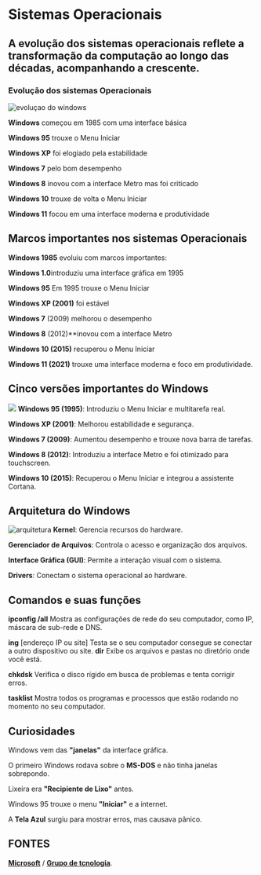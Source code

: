 
# Sistemas Operacionais
## A evolução dos sistemas operacionais reflete a transformação da computação ao longo das décadas, acompanhando a crescente.

###  Evolução dos sistemas Operacionais
![evoluçao do windows](https://cdn.slidesharecdn.com/ss_thumbnails/evoluodowindows-140429114721-phpapp02-thumbnail.jpg?width=560&fit=bounds)


**Windows** começou em 1985 com uma interface básica

**Windows 95** trouxe o Menu Iniciar

**Windows XP** foi elogiado pela estabilidade

**Windows 7** pelo bom desempenho

**Windows 8** inovou com a interface Metro
 mas foi criticado

**Windows 10** trouxe de volta o Menu Iniciar

**Windows 11** focou em uma interface moderna e produtividade

## Marcos importantes nos sistemas Operacionais 
**Windows 1985** evoluiu com marcos importantes:

**Windows 1.0**introduziu uma interface gráfica em 1995

**Windows 95** Em 1995 trouxe o Menu Iniciar
  
**Windows XP (2001)** foi estável
 
**Windows 7** (2009) melhorou o desempenho
 
**Windows 8** (2012)**inovou com a interface Metro
 
**Windows 10 (2015)** recuperou o Menu Iniciar

**Windows 11 (2021)** trouxe uma interface moderna e foco em produtividade.
## Cinco versões importantes do Windows
![]((https://preview.redd.it/kdug5qc6qxx01.jpg?auto=webp&s=5b6f0a811e257f3b50cb4194e51e51f6711f8197))
**Windows 95 (1995)**: Introduziu o Menu Iniciar e multitarefa real. 

**Windows XP (2001)**: Melhorou estabilidade e segurança.

**Windows 7 (2009)**: Aumentou desempenho e trouxe nova barra de tarefas.

**Windows 8 (2012)**: Introduziu a interface Metro e foi otimizado para touchscreen.

**Windows 10 (2015)**: Recuperou o Menu Iniciar e integrou a assistente Cortana.

## Arquitetura do Windows 
![arquitetura](https://upload.wikimedia.org/wikipedia/commons/thumb/8/81/Esquema_das_camadas_da_interface_gr%C3%A1fica.svg/1200px-Esquema_das_camadas_da_interface_gr%C3%A1fica.svg.png)
**Kernel**: Gerencia recursos do hardware.

**Gerenciador de Arquivos**: Controla o acesso e organização dos arquivos.

**Interface Gráfica (GUI)**: Permite a interação visual com o sistema.

**Drivers**: Conectam o sistema operacional ao hardware.

## Comandos e suas funções

**ipconfig /all**
Mostra as configurações de rede do seu computador, como IP, máscara de sub-rede e DNS.

**ing**
[endereço IP ou site]
Testa se o seu computador consegue se conectar a outro dispositivo ou site.
**dir**
Exibe os arquivos e pastas no diretório onde você está.

**chkdsk**
Verifica o disco rígido em busca de problemas e tenta corrigir erros.

**tasklist**
Mostra todos os programas e processos que estão rodando no momento no seu computador.
## Curiosidades 

Windows vem das **"janelas"** da interface gráfica.

O primeiro Windows rodava sobre o **MS-DOS** e não tinha janelas sobrepondo.

Lixeira era **"Recipiente de Lixo"** antes.

Windows 95 trouxe o menu **"Iniciar"** e a internet.

A **Tela Azul** surgiu para mostrar erros, mas causava pânico.
 ## FONTES
[**Microsoft**](https://learn.microsoft.com/pt-br/windows-hardware/drivers/network/windows-network-architecture-and-the-osi-model) /
[**Grupo de tcnologia**](https://grupolidertecnologia.com.br/noticias/evolucao-do-windows).




